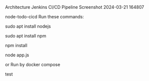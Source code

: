 Architecture Jenkins CI/CD Pipeline
Screenshot 2024-03-21 164807

node-todo-cicd
Run these commands:

sudo apt install nodejs

sudo apt install npm

npm install

node app.js

or Run by docker compose

test
